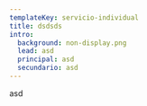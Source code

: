 ```yaml
---
templateKey: servicio-individual
title: dsdsds
intro:
  background: non-display.png
  lead: asd
  principal: asd
  secundario: asd
---
```

asd